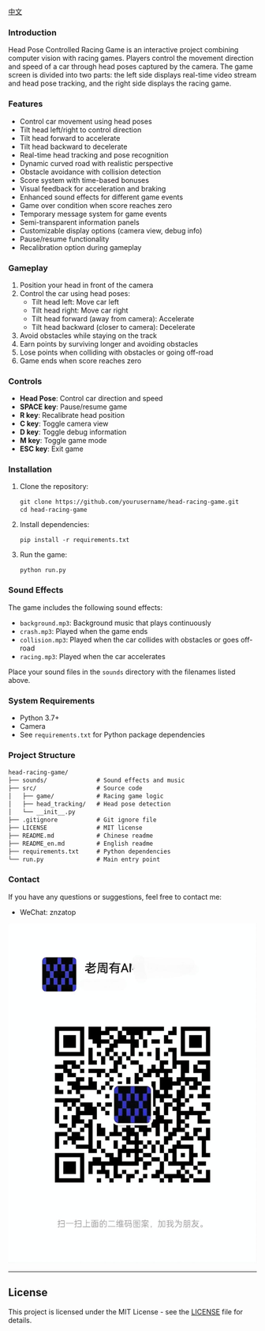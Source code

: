 [中文](README.md)

### Introduction

Head Pose Controlled Racing Game is an interactive project combining computer vision with racing games. Players control the movement direction and speed of a car through head poses captured by the camera. The game screen is divided into two parts: the left side displays real-time video stream and head pose tracking, and the right side displays the racing game.

### Features

- Control car movement using head poses
- Tilt head left/right to control direction
- Tilt head forward to accelerate
- Tilt head backward to decelerate
- Real-time head tracking and pose recognition
- Dynamic curved road with realistic perspective
- Obstacle avoidance with collision detection
- Score system with time-based bonuses
- Visual feedback for acceleration and braking
- Enhanced sound effects for different game events
- Game over condition when score reaches zero
- Temporary message system for game events
- Semi-transparent information panels
- Customizable display options (camera view, debug info)
- Pause/resume functionality
- Recalibration option during gameplay

### Gameplay

1. Position your head in front of the camera
2. Control the car using head poses:
   - Tilt head left: Move car left
   - Tilt head right: Move car right
   - Tilt head forward (away from camera): Accelerate
   - Tilt head backward (closer to camera): Decelerate
3. Avoid obstacles while staying on the track
4. Earn points by surviving longer and avoiding obstacles
5. Lose points when colliding with obstacles or going off-road
6. Game ends when score reaches zero

### Controls

- **Head Pose**: Control car direction and speed
- **SPACE key**: Pause/resume game
- **R key**: Recalibrate head position
- **C key**: Toggle camera view
- **D key**: Toggle debug information
- **M key**: Toggle game mode
- **ESC key**: Exit game

### Installation

1. Clone the repository:
   ```
   git clone https://github.com/yourusername/head-racing-game.git
   cd head-racing-game
   ```

2. Install dependencies:
   ```
   pip install -r requirements.txt
   ```

3. Run the game:
   ```
   python run.py
   ```

### Sound Effects

The game includes the following sound effects:
- `background.mp3`: Background music that plays continuously
- `crash.mp3`: Played when the game ends
- `collision.mp3`: Played when the car collides with obstacles or goes off-road
- `racing.mp3`: Played when the car accelerates

Place your sound files in the `sounds` directory with the filenames listed above.

### System Requirements

- Python 3.7+
- Camera
- See `requirements.txt` for Python package dependencies

### Project Structure

```
head-racing-game/
├── sounds/              # Sound effects and music
├── src/                 # Source code
│   ├── game/            # Racing game logic
│   ├── head_tracking/   # Head pose detection
│   └── __init__.py
├── .gitignore           # Git ignore file
├── LICENSE              # MIT license
├── README.md            # Chinese readme
├── README_en.md         # English readme
├── requirements.txt     # Python dependencies
└── run.py               # Main entry point
```

### Contact

If you have any questions or suggestions, feel free to contact me:

- WeChat: znzatop

![WeChat](https://github.com/wangqiqi/interesting_assets/blob/main/images/wechat.jpg)

---

## License

This project is licensed under the MIT License - see the [LICENSE](LICENSE) file for details. 